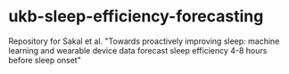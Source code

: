 # ukb-sleep-efficiency-forecasting
Repository for Sakal et al. "Towards proactively improving sleep: machine learning and wearable device data forecast sleep efficiency 4-8 hours before sleep onset" 
